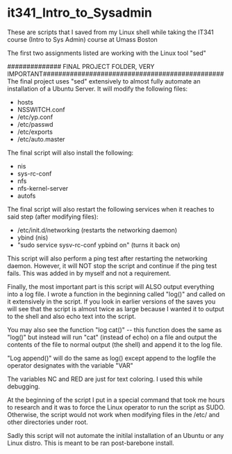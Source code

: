 # it341_Intro_to_Sysadmin
These are scripts that I saved from my Linux shell while taking the IT341 course (Intro to Sys Admin) course at Umass Boston

The first two assignments listed are working with the Linux tool "sed"


############## FINAL PROJECT FOLDER, VERY IMPORTANT###############################################
The final project uses "sed" extensively to almost fully automate an installation of a Ubuntu Server. It will modify the following files:
- hosts
- NSSWITCH.conf
- /etc/yp.conf
- /etc/passwd
- /etc/exports
- /etc/auto.master

The final script will also install the following:
- nis
- sys-rc-conf
- nfs
- nfs-kernel-server
- autofs

The final script will also restart the following services when it reaches to said step (after modifying files):
- /etc/init.d/networking (restarts the networking daemon)
- ybind (nis)
- "sudo service sysv-rc-conf ypbind on" (turns it back on)

This script will also perform a ping test after restarting the networking daemon. However, it will NOT stop the script and continue if the ping test fails. This was added in by myself and not a requirement.

Finally, the most important part is this script will ALSO output everything into a log file. I wrote a function in the beginning called "log()" and called on it extensively in the script. If you look in earlier versions of the saves you will see that the script is almost twice as large because I wanted it to output to the shell and also echo text into the script.

You may also see the function "log cat()" -- this function does the same as "log()" but instead will run "cat" (instead of echo) on a file and output the contents of the file to normal output (the shell) and append it to the log file. 

"Log append()" will do the same as log() except append to the logfile the operator designates with the variable "VAR"

The variables NC and RED are just for text coloring. I used this while debugging.

At the beginning of the script I put in a special command that took me hours to research and it was to force the Linux operator to run the script as SUDO. Otherwise, the script would not work when modifying files in the /etc/ and other directories under root.

Sadly this script will not automate the initilal installation of an Ubuntu or any Linux distro. This is meant to be ran post-barebone install.

